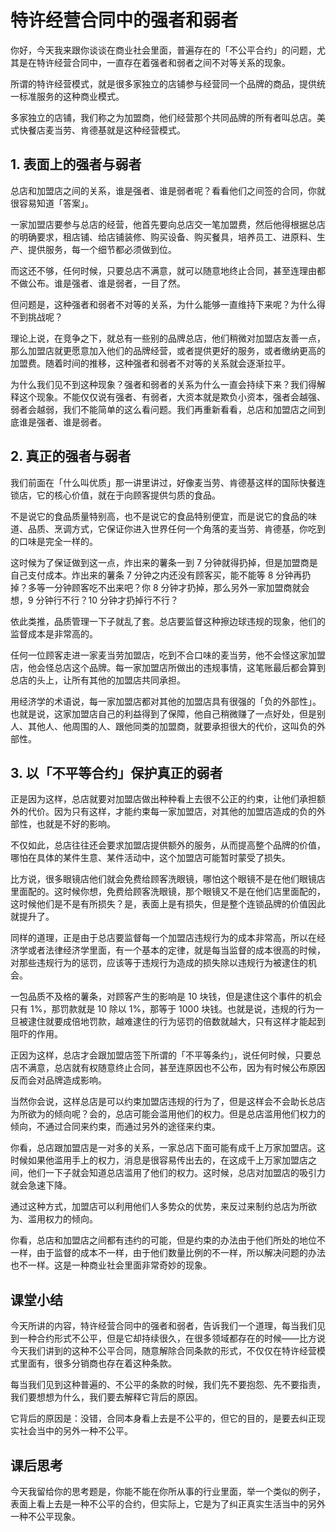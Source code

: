 # 特许经营合同中的强者和弱者
你好，今天我来跟你谈谈在商业社会里面，普遍存在的「不公平合约」的问题，尤其是在特许经营合同中，一直存在着强者和弱者之间不对等关系的现象。

所谓的特许经营模式，就是很多家独立的店铺参与经营同一个品牌的商品，提供统一标准服务的这种商业模式。

多家独立的店铺，我们称之为加盟商，他们经营那个共同品牌的所有者叫总店。美式快餐店麦当劳、肯德基就是这种经营模式。

## 1. 表面上的强者与弱者
总店和加盟店之间的关系，谁是强者、谁是弱者呢？看看他们之间签的合同，你就很容易知道「答案」。

一家加盟店要参与总店的经营，他首先要向总店交一笔加盟费，然后他得根据总店的明确要求，租店铺、给店铺装修、购买设备、购买餐具，培养员工、进原料、生产、提供服务，每一个细节都必须做到位。

而这还不够，任何时候，只要总店不满意，就可以随意地终止合同，甚至连理由都不做公布。谁是强者、谁是弱者，一目了然。

但问题是，这种强者和弱者不对等的关系，为什么能够一直维持下来呢？为什么得不到挑战呢？

理论上说，在竞争之下，就总有一些别的品牌总店，他们稍微对加盟店友善一点，那么加盟店就更愿意加入他们的品牌经营，或者提供更好的服务，或者缴纳更高的加盟费。随着时间的推移，这种强者和弱者不对等的关系就会逐渐拉平。

为什么我们见不到这种现象？强者和弱者的关系为什么一直会持续下来？我们得解释这个现象。不能仅仅说有强者、有弱者，大资本就是欺负小资本，强者会越强、弱者会越弱，我们不能简单的这么看问题。我们再重新看看，总店和加盟店之间到底谁是强者、谁是弱者。

## 2. 真正的强者与弱者
我们前面在「什么叫优质」那一讲里讲过，好像麦当劳、肯德基这样的国际快餐连锁店，它的核心价值，就在于向顾客提供匀质的食品。

不是说它的食品质量特别高，也不是说它的食品特别便宜，而是说它的食品的味道、品质、烹调方式，它保证你进入世界任何一个角落的麦当劳、肯德基，你吃到的口味是完全一样的。

这时候为了保证做到这一点，炸出来的薯条一到 7 分钟就得扔掉，但是加盟商是自己支付成本。炸出来的薯条 7 分钟之内还没有顾客买，能不能等 8 分钟再扔掉？多等一分钟顾客吃不出来吧？你 8 分钟才扔掉，那么另外一家加盟商就会想，9 分钟行不行？10 分钟才扔掉行不行？

依此类推，品质管理一下子就乱了套。总店要监督这种擦边球违规的现象，他们的监督成本是非常高的。

任何一位顾客走进一家麦当劳加盟店，吃到不合口味的麦当劳，他不会怪这家加盟店，他会怪总店这个品牌。每一家加盟店所做出的违规事情，这笔账最后都会算到总店的头上，让所有其他的加盟店共同承担。

用经济学的术语说，每一家加盟店都对其他的加盟店具有很强的「负的外部性」。也就是说，这家加盟店自己的利益得到了保障，他自己稍微赚了一点好处，但是别人、其他人、他周围的人、跟他同类的加盟商，就要承担很大的代价，这叫负的外部性。

## 3. 以「不平等合约」保护真正的弱者
正是因为这样，总店就要对加盟店做出种种看上去很不公正的约束，让他们承担额外的代价。因为只有这样，才能约束每一家加盟店，对其他的加盟店造成的负的外部性，也就是不好的影响。

不仅如此，总店往往还会要求加盟店提供额外的服务，从而提高整个品牌的价值，哪怕在具体的某件生意、某件活动中，这个加盟店可能暂时蒙受了损失。

比方说，很多眼镜店他们就会免费给顾客洗眼镜，哪怕这个眼镜不是在他们眼镜店里面配的。这时候你想，免费给顾客洗眼镜，那个眼镜又不是在他们店里面配的，这时候他们是不是有所损失？是，表面上是有损失，但是整个连锁品牌的价值因此就提升了。

同样的道理，正是由于总店要监督每一个加盟店违规行为的成本非常高，所以在经济学或者法律经济学里面，有一个基本的定律，就是每当监督的成本很高的时候，对那些违规行为的惩罚，应该等于违规行为造成的损失除以违规行为被逮住的机会。

一包品质不及格的薯条，对顾客产生的影响是 10 块钱，但是逮住这个事件的机会只有 1%，那罚款就是 10 除以 1%，那等于 1000 块钱。也就是说，违规的行为一旦被逮住就要成倍地罚款，越难逮住的行为惩罚的倍数就越大，只有这样才能起到阻吓的作用。

正因为这样，总店才会跟加盟店签下所谓的「不平等条约」，说任何时候，只要总店不满意，总店就有权随意终止合同，甚至连原因也不公布，因为有时候公布原因反而会对品牌造成影响。

当然你会说，这样总店是可以约束加盟店违规的行为了，但是这样会不会助长总店为所欲为的倾向呢？会的，总店可能会滥用他们的权力。但是总店滥用他们权力的倾向，不通过合同来约束，而通过另外的途径来约束。

你看，总店跟加盟店是一对多的关系，一家总店下面可能有成千上万家加盟店。这时候如果他滥用手上的权力，消息是很容易传出去的，在这成千上万家加盟店之间，他们一下子就会知道总店滥用了他们的权力。这时候，总店对加盟店的吸引力就会急速下降。

通过这种方式，加盟店可以利用他们人多势众的优势，来反过来制约总店为所欲为、滥用权力的倾向。

你看，总店和加盟店之间都有违约的可能，但是约束的办法由于他们所处的地位不一样，由于监督的成本不一样，由于他们数量比例的不一样，所以解决问题的办法也不一样。这是一种商业社会里面非常奇妙的现象。

## 课堂小结
今天所讲的内容，特许经营合同中的强者和弱者，告诉我们一个道理，每当我们见到一种合约形式不公平，但是它却持续很久，在很多领域都存在的时候——比方说今天我们讲到的这种不公平合同，随意解除合同条款的形式，不仅仅在特许经营模式里面有，很多分销商也存在着这种条款。

每当我们见到这种普遍的、不公平的条款的时候，我们先不要抱怨、先不要指责，我们要想想为什么，我们要去解释它背后的原因。

它背后的原因是：没错，合同本身看上去是不公平的，但它的目的，是要去纠正现实社会当中的另外一种不公平。

## 课后思考
今天我留给你的思考题是，你能不能在你所从事的行业里面，举一个类似的例子，表面上看上去是一种不公平的合约，但实际上，它是为了纠正真实生活当中的另外一种不公平现象。